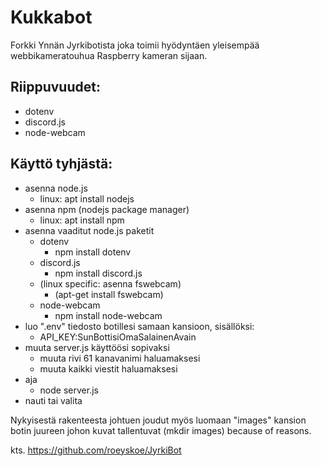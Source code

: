 # Kukkabot

Forkki Ynnän Jyrkibotista joka toimii hyödyntäen yleisempää webbikameratouhua Raspberry kameran sijaan.

## Riippuvuudet:
- dotenv
- discord.js
- node-webcam

## Käyttö tyhjästä:
- asenna node.js
  - linux: apt install nodejs
- asenna npm (nodejs package manager)
  - linux: apt install npm
- asenna vaaditut node.js paketit
  - dotenv
    - npm install dotenv
  - discord.js
    - npm install discord.js
  - (linux specific: asenna fswebcam)
    - (apt-get install fswebcam)
  - node-webcam
    - npm install node-webcam
- luo ".env" tiedosto botillesi samaan kansioon, sisällöksi:
  - API_KEY:SunBottisiOmaSalainenAvain
- muuta server.js käyttöösi sopivaksi
  - muuta rivi 61 kanavanimi haluamaksesi
  - muuta kaikki viestit haluamaksesi
- aja 
  - node server.js
- nauti tai valita

Nykyisestä rakenteesta johtuen joudut myös luomaan "images" kansion botin juureen johon kuvat tallentuvat (mkdir images) because of reasons.

kts. https://github.com/roeyskoe/JyrkiBot
